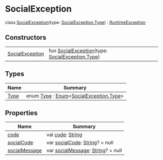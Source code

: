 # SocialException


class [SocialException](index.md)(type: [SocialException.Type](-type/index.md)) : [RuntimeException](https://developer.android.com/reference/kotlin/java/lang/RuntimeException.html)

## Constructors

| | |
|---|---|
| [SocialException](-social-exception-constructor) | fun [SocialException](-social-exception-constructor)(type: [SocialException.Type](-type/index.md)) |

## Types

| Name | Summary |
|---|---|
| [Type](-type/index.md) | enum [Type](-type/index.md) : [Enum](https://kotlinlang.org/api/latest/jvm/stdlib/kotlin/-enum/index.html)&lt;[SocialException.Type](-type/index.md)&gt; |

## Properties

| Name | Summary |
|---|---|
| [code](code.md) | val [code](code.md): [String](https://kotlinlang.org/api/latest/jvm/stdlib/kotlin/-string/index.html) |
| [socialCode](social-code.md) | var [socialCode](social-code.md): [String](https://kotlinlang.org/api/latest/jvm/stdlib/kotlin/-string/index.html)? = null |
| [socialMessage](social-message.md) | var [socialMessage](social-message.md): [String](https://kotlinlang.org/api/latest/jvm/stdlib/kotlin/-string/index.html)? = null |
